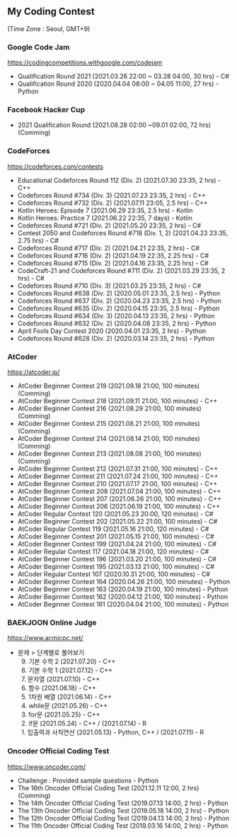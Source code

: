 ## My Coding Contest
(Time Zone : Seoul, GMT+9)


### Google Code Jam
https://codingcompetitions.withgoogle.com/codejam
- Qualification Round 2021 (2021.03.26 22:00 ~ 03.28 04:00, 30 hrs) - C#
- Qualification Round 2020 (2020.04.04 08:00 ~ 04.05 11:00, 27 hrs) - Python

### Facebook Hacker Cup
- 2021 Qualification Round (2021.08.28 02:00 ~09.01 02:00, 72 hrs) (Comming)

### CodeForces
https://codeforces.com/contests
- Educational Codeforces Round 112 (Div. 2) (2021.07.30 23:35, 2 hrs) - C++
- Codeforces Round #734 (Div. 3) (2021.07.23 23:35, 2 hrs) - C++
- Codeforces Round #732 (Div. 2) (2021.07.11 23:05, 2.5 hrs) - C++
- Kotlin Heroes: Episode 7 (2021.06.29 23:35, 2.5 hrs) - Kotlin
- Kotlin Heroes: Practice 7 (2021.06.22 22:35, 7 days) - Kotlin
- Codeforces Round #721 (Div. 2) (2021.05.20 23:35, 2 hrs) - C#
- Contest 2050 and Codeforces Round #718 (Div. 1, 2) (2021.04.23 23:35, 2.75 hrs) - C#
- Codeforces Round #717 (Div. 2) (2021.04.21 22:35, 2 hrs) - C#
- Codeforces Round #716 (Div. 2) (2021.04.19 22:35, 2.25 hrs) - C#
- Codeforces Round #715 (Div. 2) (2021.04.16 23:35, 2.25 hrs) - C#
- CodeCraft-21 and Codeforces Round #711 (Div. 2) (2021.03.29 23:35, 2 hrs) - C#
- Codeforces Round #710 (Div. 3) (2021.03.25 23:35, 2 hrs) - C#
- Codeforces Round #638 (Div. 2) (2020.05.01 23:35, 2.5 hrs) - Python
- Codeforces Round #637 (Div. 2) (2020.04.23 23:35, 2.5 hrs) - Python
- Codeforces Round #635 (Div. 2) (2020.04.15 23:35, 2.5 hrs) - Python
- Codeforces Round #634 (Div. 3) (2020.04.13 23:35, 2 hrs) - Python
- Codeforces Round #632 (Div. 2) (2020.04.08 23:35, 2 hrs) - Python
- April Fools Day Contest 2020 (2020.04.01 23:35, 2 hrs) - Python
- Codeforces Round #628 (Div. 2) (2020.03.14 23:35, 2 hrs) - Python

### AtCoder
https://atcoder.jp/
- AtCoder Beginner Contest 219 (2021.09.18 21:00, 100 minutes) (Comming)
- AtCoder Beginner Contest 218 (2021.09.11 21:00, 100 minutes) - C++
- AtCoder Beginner Contest 216 (2021.08.29 21:00, 100 minutes) (Comming)
- AtCoder Beginner Contest 215 (2021.08.21 21:00, 100 minutes) (Comming)
- AtCoder Beginner Contest 214 (2021.08.14 21:00, 100 minutes) (Comming)
- AtCoder Beginner Contest 213 (2021.08.08 21:00, 100 minutes) (Comming)
- AtCoder Beginner Contest 212 (2021.07.31 21:00, 100 minutes) - C++
- AtCoder Beginner Contest 211 (2021.07.24 21:00, 100 minutes) - C++
- AtCoder Beginner Contest 210 (2021.07.17 21:00, 100 minutes) - C++
- AtCoder Beginner Contest 208 (2021.07.04 21:00, 100 minutes) - C++
- AtCoder Beginner Contest 207 (2021.06.26 21:00, 100 minutes) - C++
- AtCoder Beginner Contest 206 (2021.06.19 21:00, 100 minutes) - C++
- AtCoder Regular Contest 120 (2021.05.23 20:00, 120 minutes) - C#
- AtCoder Beginner Contest 202 (2021.05.22 21:00, 100 minutes) - C#
- AtCoder Regular Contest 119 (2021.05.16 21:00, 120 minutes) - C#
- AtCoder Beginner Contest 201 (2021.05.15 21:00, 100 minutes) - C#
- AtCoder Beginner Contest 199 (2021.04.24 21:00, 100 minutes) - C#
- AtCoder Regular Contest 117 (2021.04.18 21:00, 120 minutes) - C#
- AtCoder Beginner Contest 196 (2021.03.20 21:00, 100 minutes) - C#
- AtCoder Beginner Contest 195 (2021.03.13 21:00, 100 minutes) - C#
- AtCoder Regular Contest 107 (2020.10.31 21:00, 100 minutes) - C#
- AtCoder Beginner Contest 164 (2020.04.26 21:00, 100 minutes) - Python
- AtCoder Beginner Contest 163 (2020.04.19 21:00, 100 minutes) - Python
- AtCoder Beginner Contest 162 (2020.04.12 21:00, 100 minutes) - Python
- AtCoder Beginner Contest 161 (2020.04.04 21:00, 100 minutes) - Python

### BAEKJOON Online Judge
https://www.acmicpc.net/
- 문제 > 단계별로 풀어보기  
&nbsp; 9. 기본 수학 2 (2021.07.20) - C++  
&nbsp; 8. 기본 수학 1 (2021.07.12) - C++  
&nbsp; 7. 문자열 (2021.07.10) - C++  
&nbsp; 6. 함수 (2021.06.18) - C++  
&nbsp; 5. 1차원 배열 (2021.06.14) - C++  
&nbsp; 4. while문 (2021.05.26) - C++  
&nbsp; 3. for문 (2021.05.25) - C++  
&nbsp; 2. if문 (2021.05.24) - C++ / (2021.07.14) - R  
&nbsp; 1. 입출력과 사칙연산 (2021.05.13) - Python, C++ / (2021.07.11) - R

### Oncoder Official Coding Test
https://www.oncoder.com/
- Challenge : Provided sample questions - Python
- The 16th Oncoder Official Coding Test (2021.12.11 12:00, 2 hrs) (Comming)
- The 14th Oncoder Official Coding Test (2019.07.13 14:00, 2 hrs) - Python
- The 13th Oncoder Official Coding Test (2019.05.18 14:00, 2 hrs) - Python
- The 12th Oncoder Official Coding Test (2019.04.13 14:00, 2 hrs) - Python
- The 11th Oncoder Official Coding Test (2019.03.16 14:00, 2 hrs) - Python